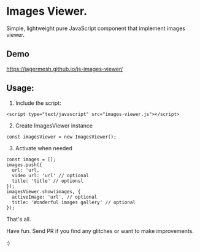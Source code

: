 # Images Viewer.

Simple, lightweight pure JavaScript component that implement images viewer.

## Demo

https://jagermesh.github.io/js-images-viewer/

## Usage:

1) Include the script:

~~~
<script type="text/javascript" src="images-viewer.js"></script>
~~~

2) Create ImagesViewer instance

~~~
const imagesViewer = new ImagesViewer();
~~~

3) Activate when needed

~~~
const images = [];
images.push({
  url: 'url,
  video_url: 'url' // optional
  title: 'title' // optionsl
});
imagesViewer.show(images, {
  activeImage: 'url', // optional
  title: 'Wonderful images gallery' // optional
});
~~~

That's all.

Have fun. Send PR if you find any glitches or want to make improvements.

:)
